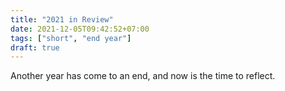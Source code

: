 ```yaml
---
title: "2021 in Review"
date: 2021-12-05T09:42:52+07:00
tags: ["short", "end year"]
draft: true
---
```


Another year has come to an end, and now is the time to reflect.
